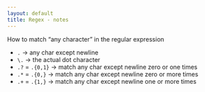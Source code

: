```yaml
---
layout: default
title: Regex - notes
---
```


How to match “any character” in the regular expression

- `.` &rarr; any char except newline
- `\.` &rarr; the actual dot character
- `.?` = `.{0,1}` &rarr; match any char except newline zero or one times
- `.*` = `.{0,}` &rarr; match any char except newline zero or more times
- `.+` = `.{1,}` &rarr; match any char except newline one or more times